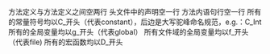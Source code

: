 <!--
 * @Author: your name
 * @Date: 2021-01-13 11:20:31
 * @LastEditTime: 2021-02-01 20:55:34
 * @LastEditors: Please set LastEditors
 * @Description: In User Settings Edit
 * @FilePath: /lcc/code_standards.md
-->
方法定义与方法定义之间空两行
头文件中的声明空一行
方法内语句行空一行
所有的常量符号均以C_开头（代表constant），后边是大写驼峰命名规范，e.g.：C_Int
所有的全局变量均以g_开头（代表global）
所有文件域的全局变量均以f_开头（代表file)
所有的宏函数均以D_开头